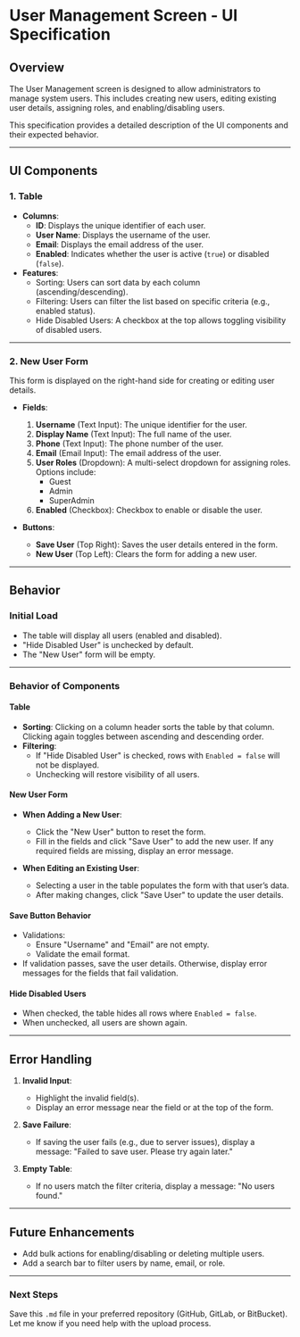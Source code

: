 
# User Management Screen - UI Specification

## **Overview**
The User Management screen is designed to allow administrators to manage system users. This includes creating new users, editing existing user details, assigning roles, and enabling/disabling users.

This specification provides a detailed description of the UI components and their expected behavior.

---

## **UI Components**

### **1. Table**
- **Columns**:
  - **ID**: Displays the unique identifier of each user.
  - **User Name**: Displays the username of the user.
  - **Email**: Displays the email address of the user.
  - **Enabled**: Indicates whether the user is active (`true`) or disabled (`false`).
- **Features**:
  - Sorting: Users can sort data by each column (ascending/descending).
  - Filtering: Users can filter the list based on specific criteria (e.g., enabled status).
  - Hide Disabled Users: A checkbox at the top allows toggling visibility of disabled users.

---

### **2. New User Form**
This form is displayed on the right-hand side for creating or editing user details.

- **Fields**:
  1. **Username** (Text Input): The unique identifier for the user.
  2. **Display Name** (Text Input): The full name of the user.
  3. **Phone** (Text Input): The phone number of the user.
  4. **Email** (Email Input): The email address of the user.
  5. **User Roles** (Dropdown): A multi-select dropdown for assigning roles. Options include:
     - Guest
     - Admin
     - SuperAdmin
  6. **Enabled** (Checkbox): Checkbox to enable or disable the user.

- **Buttons**:
  - **Save User** (Top Right): Saves the user details entered in the form.
  - **New User** (Top Left): Clears the form for adding a new user.

---

## **Behavior**

### **Initial Load**
- The table will display all users (enabled and disabled).
- "Hide Disabled User" is unchecked by default.
- The "New User" form will be empty.

---

### **Behavior of Components**

#### **Table**
- **Sorting**: Clicking on a column header sorts the table by that column. Clicking again toggles between ascending and descending order.
- **Filtering**:
  - If "Hide Disabled User" is checked, rows with `Enabled = false` will not be displayed.
  - Unchecking will restore visibility of all users.
  
#### **New User Form**
- **When Adding a New User**:
  - Click the "New User" button to reset the form.
  - Fill in the fields and click "Save User" to add the new user. If any required fields are missing, display an error message.

- **When Editing an Existing User**:
  - Selecting a user in the table populates the form with that user’s data.
  - After making changes, click "Save User" to update the user details.

#### **Save Button Behavior**
- Validations:
  - Ensure "Username" and "Email" are not empty.
  - Validate the email format.
- If validation passes, save the user details. Otherwise, display error messages for the fields that fail validation.

#### **Hide Disabled Users**
- When checked, the table hides all rows where `Enabled = false`.
- When unchecked, all users are shown again.

---

## **Error Handling**
1. **Invalid Input**:
   - Highlight the invalid field(s).
   - Display an error message near the field or at the top of the form.

2. **Save Failure**:
   - If saving the user fails (e.g., due to server issues), display a message: "Failed to save user. Please try again later."

3. **Empty Table**:
   - If no users match the filter criteria, display a message: "No users found."

---

## **Future Enhancements**
- Add bulk actions for enabling/disabling or deleting multiple users.
- Add a search bar to filter users by name, email, or role.

---

### Next Steps
Save this `.md` file in your preferred repository (GitHub, GitLab, or BitBucket). Let me know if you need help with the upload process.

